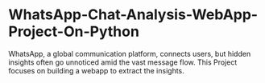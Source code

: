 # WhatsApp-Chat-Analysis-WebApp-Project-On-Python
WhatsApp, a global communication platform, connects users, but hidden insights often go unnoticed amid the vast message flow. This Project focuses on building a webapp to extract the insights.
